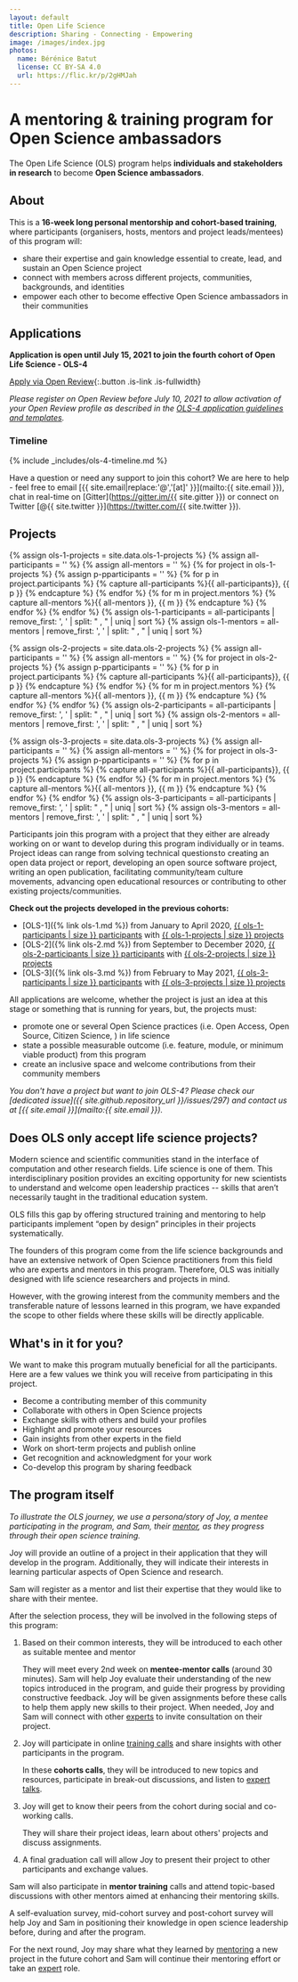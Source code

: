 ```yaml
---
layout: default
title: Open Life Science
description: Sharing - Connecting - Empowering
image: /images/index.jpg
photos:
  name: Bérénice Batut
  license: CC BY-SA 4.0
  url: https://flic.kr/p/2gHMJah
---
```


# A mentoring & training program for Open Science ambassadors

The Open Life Science (OLS) program helps **individuals and stakeholders in research** to become **Open Science ambassadors**.

## About

This is a **16-week long personal mentorship and cohort-based training**, where participants (organisers, hosts, mentors and project leads/mentees) of this program will:
- share their expertise and gain knowledge essential to create, lead, and sustain an Open Science project
- connect with members across different projects, communities, backgrounds, and identities
- empower each other to become effective Open Science ambassadors in their communities

## Applications

**Application is open until July 15, 2021 to join the fourth cohort of Open Life Science - OLS-4**

[Apply via Open Review](https://openreview.net/group?id=openlifesci.org/Open_Life_Science/2021/Cohort_4){:.button .is-link .is-fullwidth}

*Please register on Open Review before July 10, 2021 to allow activation of your Open Review profile as described in the [OLS-4 application guidelines and templates](https://github.com/open-life-science/application-forms).*

### Timeline
{% include _includes/ols-4-timeline.md %}

Have a question or need any support to join this cohort? 
We are here to help - feel free to email [{{ site.email|replace:'@','[at]' }}](mailto:{{ site.email }}), chat in real-time on [Gitter](https://gitter.im/{{ site.gitter }}) or connect on Twitter [@{{ site.twitter }}](https://twitter.com/{{ site.twitter }}). 

## Projects

<!-- OLS-1 -->
{% assign ols-1-projects = site.data.ols-1-projects %}
{% assign all-participants = '' %}
{% assign all-mentors = '' %}
{% for project in ols-1-projects %}
    {% assign p-pparticipants = '' %}
    {% for p in project.participants %}
        {% capture all-participants %}{{ all-participants}}, {{ p }} {% endcapture %}
    {% endfor %}
    {% for m in project.mentors %}
        {% capture all-mentors %}{{ all-mentors }}, {{ m }} {% endcapture %}
    {% endfor %}
{% endfor %}
{% assign ols-1-participants = all-participants | remove_first: ', ' | split: " , " | uniq | sort %}
{% assign ols-1-mentors = all-mentors | remove_first: ', ' | split: " , " | uniq | sort %}

<!-- OLS-2 -->
{% assign ols-2-projects = site.data.ols-2-projects %}
{% assign all-participants = '' %}
{% assign all-mentors = '' %}
{% for project in ols-2-projects %}
    {% assign p-pparticipants = '' %}
    {% for p in project.participants %}
        {% capture all-participants %}{{ all-participants}}, {{ p }} {% endcapture %}
    {% endfor %}
    {% for m in project.mentors %}
        {% capture all-mentors %}{{ all-mentors }}, {{ m }} {% endcapture %}
    {% endfor %}
{% endfor %}
{% assign ols-2-participants = all-participants | remove_first: ', ' | split: " , " | uniq | sort %}
{% assign ols-2-mentors = all-mentors | remove_first: ', ' | split: " , " | uniq | sort %}

<!-- OLS-3 -->
{% assign ols-3-projects = site.data.ols-3-projects %}
{% assign all-participants = '' %}
{% assign all-mentors = '' %}
{% for project in ols-3-projects %}
    {% assign p-pparticipants = '' %}
    {% for p in project.participants %}
        {% capture all-participants %}{{ all-participants}}, {{ p }} {% endcapture %}
    {% endfor %}
    {% for m in project.mentors %}
        {% capture all-mentors %}{{ all-mentors }}, {{ m }} {% endcapture %}
    {% endfor %}
{% endfor %}
{% assign ols-3-participants = all-participants | remove_first: ', ' | split: " , " | uniq | sort %}
{% assign ols-3-mentors = all-mentors | remove_first: ', ' | split: " , " | uniq | sort %}

Participants join this program with a project that they either are already working on or want to develop during this program individually or in teams. 
Project ideas can range from solving technical questions to creating an open data project or report, developing an open source software project, writing an open publication, facilitating community/team culture movements, advancing open educational resources or contributing to other existing projects/communities.

**Check out the projects developed in the previous cohorts:**
- [OLS-1]({% link ols-1.md %}) from January to April 2020, [{{ ols-1-participants | size }} participants](/ols-1/projects-participants#participants) with [{{ ols-1-projects | size }} projects](/ols-1/projects-participants#projects)
- [OLS-2]({% link ols-2.md %}) from September to December 2020, [{{ ols-2-participants | size }} participants](/ols-2/projects-participants#participants) with [{{ ols-2-projects | size }} projects](/ols-2/projects-participants#projects)
- [OLS-3]({% link ols-3.md %}) from February to May 2021, [{{ ols-3-participants | size }} participants](/ols-3/projects-participants#participants) with [{{ ols-3-projects | size }} projects](/ols-3/projects-participants#projects)

All applications are welcome, whether the project is just an idea at this stage or something that is running for years, but, the projects must:

- promote one or several Open Science practices (i.e. Open Access, Open Source, Citizen Science, ) in life science
- state a possible measurable outcome (i.e. feature, module, or minimum viable product) from this program
- create an inclusive space and welcome contributions from their community members

*You don't have a project but want to join OLS-4? Please check our [dedicated issue]({{ site.github.repository_url }}/issues/297) and contact us at [{{ site.email }}](mailto:{{ site.email }}).*

## Does OLS only accept life science projects?

Modern science and scientific communities stand in the interface of computation and other research fields. Life science is one of them.
This interdisciplinary position provides an exciting opportunity for new scientists to understand and welcome open leadership practices -- skills that aren’t necessarily taught in the traditional education system.

OLS fills this gap by offering structured training and mentoring to help participants implement “open by design” principles in their projects systematically.

The founders of this program come from the life science backgrounds and have an extensive network of Open Science practitioners from this field who are experts and mentors in this program.
Therefore, OLS was initially designed with life science researchers and projects in mind.

However, with the growing interest from the community members and the transferable nature of lessons learned in this program, we have expanded the scope to other fields where these skills will be directly applicable.

## What's in it for you?

We want to make this program mutually beneficial for all the participants.
Here are a few values we think you will receive from participating in this project.

- Become a contributing member of this community
- Collaborate with others in Open Science projects
- Exchange skills with others and build your profiles
- Highlight and promote your resources
- Gain insights from other experts in the field
- Work on short-term projects and publish online
- Get recognition and acknowledgment for your work
- Co-develop this program by sharing feedback

## The program itself

*To illustrate the OLS journey, we use a persona/story of Joy, a mentee participating in the program, and Sam, their [mentor](about#mentors), as they progress through their open science training.*

Joy will provide an outline of a project in their application that they will develop in the program. Additionally, they will indicate their interests in learning particular aspects of Open Science and research. 

Sam will register as a mentor and list their expertise that they would like to share with their mentee.

After the selection process, they will be involved in the following steps of this program:

1. Based on their common interests, they will be introduced to each other as suitable mentee and mentor

    They will meet every 2nd week on **mentee-mentor calls** (around 30 minutes). Sam will help Joy evaluate their understanding of the new topics introduced in the program, and guide their progress by providing constructive feedback. 
    Joy will be given assignments before these calls to help them apply new skills to their project. When needed, Joy and Sam will connect with other [experts](about#experts) to invite consultation on their project.

2. Joy will participate in online [training calls](ols-4#calls) and share insights with other participants in the program.

    In these **cohorts calls**, they will be introduced to new topics and resources, participate in break-out discussions, and listen to [expert talks](about#experts).
    
3. Joy will get to know their peers from the cohort during social and co-working calls.

    They will share their project ideas, learn about others' projects and discuss assignments.

4. A final graduation call will allow Joy to present their project to other participants and exchange values.

Sam will also participate in **mentor training** calls and attend topic-based discussions with other mentors aimed at enhancing their mentoring skills.

A self-evaluation survey, mid-cohort survey and post-cohort survey will help Joy and Sam in positioning their knowledge in open science leadership before, during and after the program.

For the next round, Joy may share what they learned by [mentoring](about#mentors) a new project in the future cohort and Sam will continue their mentoring effort or take an [expert](about#experts) role.
